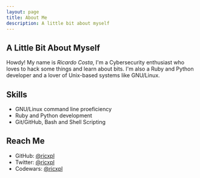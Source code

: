 ```yaml
---
layout: page
title: About Me
description: A little bit about myself
---
```

## A Little Bit About Myself

Howdy! My name is *Ricardo Costa*, I'm a Cybersecurity enthusiast who loves to hack some things and learn about bits. I'm also a Ruby and Python developer and a lover of Unix-based systems like GNU/Linux.


## Skills

- GNU/Linux command line proeficiency
- Ruby and Python development
- Git/GitHub, Bash and Shell Scripting


## Reach Me
- GitHub: <a target="_blank" href="https://github.com/ricxpl">@ricxpl</a>
- Twitter: <a target="_blank" href="https://twitter.com/ricxpl">@ricxpl</a>
- Codewars: <a target="_blank" href="https://codewars.com/users/ricxpl">@ricxpl</a>
